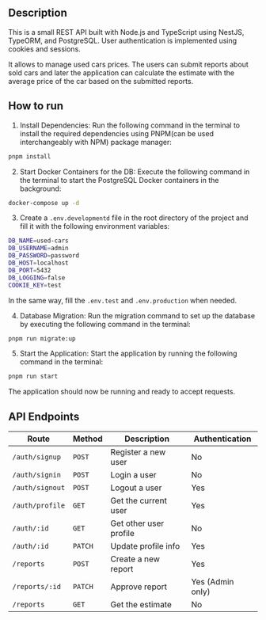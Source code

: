 ## Description

This is a small REST API built with Node.js and TypeScript using NestJS, TypeORM, and PostgreSQL. User authentication is implemented using cookies and sessions.


It allows to manage used cars prices. The users can submit reports about sold cars and later the application can calculate the estimate with the average price of the car based on the submitted reports.

## How to run

1. Install Dependencies: Run the following command in the terminal to install the required dependencies using PNPM(can be used interchangeably with NPM) package manager:
```bash
pnpm install
```

2. Start Docker Containers for the DB: Execute the following command in the terminal to start the PostgreSQL Docker containers in the background:
```bash
docker-compose up -d
```

3. Create a `.env.developmentd` file in the root directory of the project and fill it with the following environment variables:
```bash
DB_NAME=used-cars
DB_USERNAME=admin
DB_PASSWORD=password
DB_HOST=localhost
DB_PORT=5432
DB_LOGGING=false
COOKIE_KEY=test
```

In the same way, fill the `.env.test` and `.env.production` when needed.

4. Database Migration: Run the migration command to set up the database by executing the following command in the terminal:
```bash
pnpm run migrate:up
```

5. Start the Application: Start the application by running the following command in the terminal:
```bash
pnpm run start
```
The application should now be running and ready to accept requests.

## API Endpoints

Route | Method | Description | Authentication
--- | --- | --- | ---
`/auth/signup` | `POST` | Register a new user | No
`/auth/signin` | `POST` | Login a user | No
`/auth/signout` | `POST` | Logout a user | Yes
`/auth/profile` | `GET` | Get the current user | Yes
`/auth/:id` | `GET` | Get other user profile | No
`/auth/:id` | `PATCH` | Update profile info | Yes
`/reports` | `POST` | Create a new report | Yes
`/reports/:id` | `PATCH` | Approve report | Yes (Admin only)
`/reports` | `GET` | Get the estimate | No

